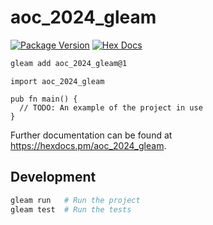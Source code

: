 # aoc_2024_gleam

[![Package Version](https://img.shields.io/hexpm/v/aoc_2024_gleam)](https://hex.pm/packages/aoc_2024_gleam)
[![Hex Docs](https://img.shields.io/badge/hex-docs-ffaff3)](https://hexdocs.pm/aoc_2024_gleam/)

```sh
gleam add aoc_2024_gleam@1
```
```gleam
import aoc_2024_gleam

pub fn main() {
  // TODO: An example of the project in use
}
```

Further documentation can be found at <https://hexdocs.pm/aoc_2024_gleam>.

## Development

```sh
gleam run   # Run the project
gleam test  # Run the tests
```
